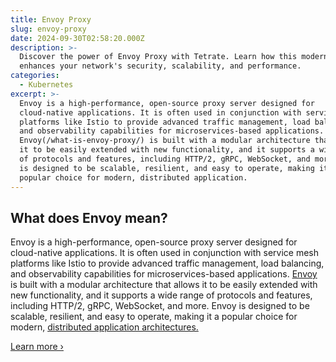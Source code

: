 ```yaml
---
title: Envoy Proxy
slug: envoy-proxy
date: 2024-09-30T02:58:20.000Z
description: >-
  Discover the power of Envoy Proxy with Tetrate. Learn how this modern proxy
  enhances your network's security, scalability, and performance.
categories:
  - Kubernetes
excerpt: >-
  Envoy is a high-performance, open-source proxy server designed for
  cloud-native applications. It is often used in conjunction with service mesh
  platforms like Istio to provide advanced traffic management, load balancing,
  and observability capabilities for microservices-based applications.
  Envoy(/what-is-envoy-proxy/) is built with a modular architecture that allows
  it to be easily extended with new functionality, and it supports a wide range
  of protocols and features, including HTTP/2, gRPC, WebSocket, and more. Envoy
  is designed to be scalable, resilient, and easy to operate, making it a
  popular choice for modern, distributed application.
---
```

## What does Envoy mean?

Envoy is a high-performance, open-source proxy server designed for cloud-native applications. It is often used in conjunction with service mesh platforms like Istio to provide advanced traffic management, load balancing, and observability capabilities for microservices-based applications. [Envoy](/what-is-envoy-proxy/) is built with a modular architecture that allows it to be easily extended with new functionality, and it supports a wide range of protocols and features, including HTTP/2, gRPC, WebSocket, and more. Envoy is designed to be scalable, resilient, and easy to operate, making it a popular choice for modern, [distributed application architectures.](/blog/nist-sp-800-207a-explained-zero-trust-architecture-model-for-access-control/)

[Learn more ›](/what-is-envoy-proxy/)
